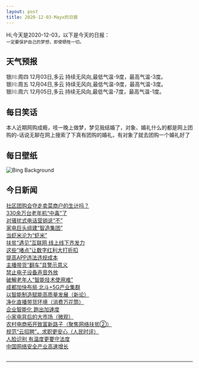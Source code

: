 ```yaml
---
layout: post
title: 2020-12-03-Mayx的日报
---
```


Hi,今天是2020-12-03，以下是今天的日报：<br><small>
一定要保护自己的梦想，即使牺牲一切。</small><!--more-->
## 天气预报
银川:周四 12月03日,多云 持续无风向,最低气温-9度，最高气温-3度。<br>银川:周五 12月04日,多云 持续无风向,最低气温-9度，最高气温-3度。<br>银川:周六 12月05日,多云 持续无风向,最低气温-7度，最高气温-1度。
## 每日笑话
本人近期网购成瘾，吱一晚上做梦，梦见我结婚了，对象、婚礼什么的都是网上团购的-话说无聊在网上搜索了下真有团购的婚礼，有对象了就去团购一个婚礼好了
## 每日壁纸
![Bing Background](https://cn.bing.com/th?id=OHR.PorcupineBay_EN-US9104476264_1920x1080.jpg&rf=LaDigue_1920x1080.jpg&pid=hp "Cove of Spires in Kenai Fjords National Park, Alaska (© Sekar B/Shutterstock)")
## 今日新闻

[社区团购会夺走卖菜商户的生计吗？](http://it.people.com.cn/n1/2020/1203/c1009-31953962.html)   
[330余万台老年机“中毒”了](http://it.people.com.cn/n1/2020/1203/c1009-31953296.html)   
[对骚扰式电话营销说“不”](http://it.people.com.cn/n1/2020/1203/c1009-31953267.html)   
[家电巨头组建“智造集团”](http://it.people.com.cn/n1/2020/1203/c1009-31953265.html)   
[当虾米沦为“虾米”](http://it.people.com.cn/n1/2020/1203/c1009-31953375.html)   
[扶贫“遇见”互联网 线上线下齐发力](http://it.people.com.cn/n1/2020/1203/c1009-31953398.html)   
[这些“堵点”让数字红利大打折扣](http://it.people.com.cn/n1/2020/1203/c1009-31953324.html)   
[提高APP违法违规成本](http://it.people.com.cn/n1/2020/1203/c1009-31953252.html)   
[主播带货“翻车”具警示意义](http://it.people.com.cn/n1/2020/1203/c1009-31953255.html)   
[禁止电子设备声音外放](http://it.people.com.cn/n1/2020/1203/c1009-31953262.html)   
[破解老年人“智能技术使用难”](http://it.people.com.cn/n1/2020/1203/c1009-31953250.html)   
[成都加快布局 北斗+5G产业集群](http://it.people.com.cn/n1/2020/1203/c1009-31953228.html)   
[以智能制造赋能高质量发展（新论）](http://it.people.com.cn/n1/2020/1203/c1009-31953446.html)   
[净化直播带货环境（消费万花筒）](http://it.people.com.cn/n1/2020/1203/c1009-31953449.html)   
[企业智能化 跑出加速度](http://it.people.com.cn/n1/2020/1203/c1009-31953447.html)   
[小家电背后的大市场（微观）](http://it.people.com.cn/n1/2020/1203/c1009-31953445.html)   
[农村电商拓开致富新路子（聚焦网络扶贫②）](http://it.people.com.cn/n1/2020/1203/c1009-31953473.html)   
[规范“云招聘”，求职更安心（人民时评）](http://it.people.com.cn/n1/2020/1203/c1009-31953444.html)   
[人脸识别 有温度更要守法度](http://it.people.com.cn/n1/2020/1203/c1009-31953462.html)   
[中国网络安全产业高速增长](http://it.people.com.cn/n1/2020/1203/c1009-31953460.html)   
<br />

***

<small></small>
